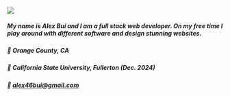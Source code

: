 <p align ="left">
<a href = "https://skillsicons.dev">
      <img src = "https://skillicons.dev/icons?i=react,js,html,css,postgres,nodejs,py,php,firebase&theme=dark"/>
</a>
</p>

##### My name is Alex Bui and I am a full stack web developer. On my free time I play around with different software and design stunning websites. #####



##### 📍  Orange County, CA
##### 🏫 California State University, Fullerton (Dec. 2024)
##### 📧 alex46bui@gmail.com

      


